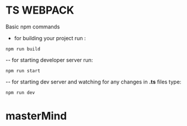 # TS WEBPACK

Basic npm commands

- for building your project run :

```
npm run build
```

-- for starting developer server run:

```
npm run start
```

-- for starting dev server and watching for any changes in **.ts** files type:

```
npm run dev
```
# masterMind

